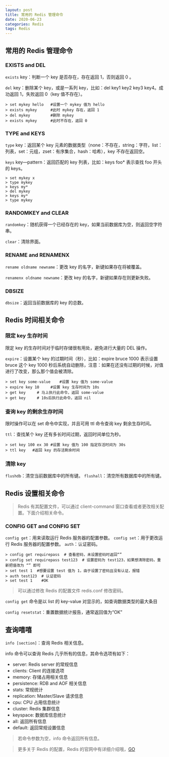```yaml
---
layout: post
title: 常用的 Redis 管理命令
date: 2020-06-23
categories: Redis
tags: Redis
---
```


## 常用的 Redis 管理命令

### EXISTS and DEL

`exists` key：判断一个 key 是否存在，存在返回 1，否则返回 0 。

`del` key：删除某个 key，或是一系列 key，比如：del key1 key2 key3 key4。成功返回 1，失败返回 0（key 值不存在）。

~~~shell
> set mykey hello	#设置一个 mykey 值为 hello
> exists mykey		#此时 mykey 存在，返回 1
> del mykey			#删除 mykey
> exists mykey		#此时不存在，返回 0
~~~

### TYPE and KEYS

`type` key：返回某个 key 元素的数据类型（none：不存在，string：字符，list：列表，set：元组，zset：有序集合，hash：哈希），key 不存在返回空。

`keys` key—pattern：返回匹配的 key 列表，比如：keys foo* 表示查找 foo 开头的 keys。

~~~shell
> set mykey x
> type mykey
> keys my*
> del mykey
> keys my*
> type mykey
~~~

### RANDOMKEY and CLEAR

`randomkey`：随机获得一个已经存在的 key，如果当前数据库为空，则返回空字符串。

`clear`：清除界面。

### RENAME and RENAMENX

`rename oldname newname`：更改 key 的名字，新键如果存在将被覆盖。 

`renamenx oldname newname`：更改 key 的名字，新键如果存在则更新失败。

### DBSIZE

`dbsize`：返回当前数据库的 key 的总数。

## Redis 时间相关命令

### 限定 key 生存时间

限定 key 的生存时间对于临时存储很有用处，避免进行大量的 DEL 操作。

`expire`：设置某个 key 的过期时间（秒），比如：expire bruce 1000 表示设置 bruce 这个 key 1000 秒后系统自动删除，注意：如果在还没有过期的时候，对值进行了改变，那么那个值会被清除。

~~~ shell
> set key some-value	#设置 key 值为 some-value
> expire key 10		#设置 key 生存时间为 10s
> get key     # 马上执行此命令，返回 some-value
> get key     # 10s后执行此命令，返回 nil
~~~

### 查询 key 的剩余生存时间

限时操作可以在 set 命令中实现，并且可用 ttl 命令查询 key 剩余生存时间。

`ttl`：查找某个 key 还有多长时间过期，返回时间单位为秒。

~~~shell
> set key 100 ex 30	#设置 key 值为 100 指定存活时间为 30s
> ttl key	#返回 key 的存活剩余时间
~~~

### 清除 key

`flushdb`：清空当前数据库中的所有键。 `flushall`：清空所有数据库中的所有键。

## Redis 设置相关命令

> Redis 有其配置文件，可以通过 client-command 窗口查看或者更改相关配置。下面介绍相关命令。

### CONFIG GET and CONFIG SET

`config get`：用来读取运行 Redis 服务器的配置参数。 `config set`：用于更改运行 Redis 服务器的配置参数。 `auth`：认证密码。

~~~shell
> config get requirepass  # 查看密码，未设置密码时返回“”
> config set requirepass test123  # 设置密码为 test123，如果想清除密码，重新把值改为 “” 即可
> set test 1  #想要设置 test 值为 1，由于设置了密码且没有认证，报错
> auth test123  # 认证密码
> set test 1	#OK
~~~

> 可以通过修改 Redis 的配置文件 redis.conf 修改密码。

`config get` 命令是以 list 的 key-value 对显示的，如查询数据类型的最大条目

`config resetstat`：重置数据统计报告，通常返回值为“OK”

## 查询嘻嘻

`info [section]`：查询 Redis 相关信息。

info 命令可以查询 Redis 几乎所有的信息，其命令选项有如下：

- server: Redis server 的常规信息
- clients: Client 的连接选项
- memory: 存储占用相关信息
- persistence: RDB and AOF 相关信息
- stats: 常规统计
- replication: Master/Slave 请求信息
- cpu: CPU 占用信息统计
- cluster: Redis 集群信息
- keyspace: 数据库信息统计
- all: 返回所有信息
- default: 返回常规设置信息

> 若命令参数为空，info 命令返回所有信息。

> 更多关于 Redis 的配置，Redis 的官网中有详细介绍哦，[GO](http://redis.io/commands/config-resetstat)